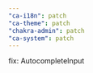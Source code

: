 ```yaml
---
"ca-i18n": patch
"ca-theme": patch
"chakra-admin": patch
"ca-system": patch
---
```


fix: AutocompleteInput
